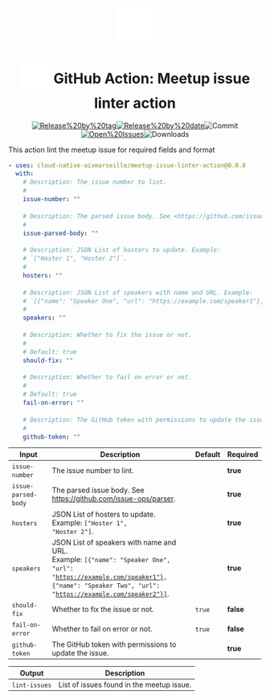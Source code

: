 <!-- markdownlint-disable-next-line first-line-heading -->
<div align="center" width="100%">
<!-- start branding -->

<img src=".github/ghadocs/branding.svg" width="15%" align="center" alt="branding<icon:check-circle color:blue>" />

<!-- end branding -->
<!-- start title -->

# <img src=".github/ghadocs/branding.svg" width="60px" align="center" alt="branding<icon:check-circle color:blue>" /> GitHub Action: Meetup issue linter action

<!-- end title -->
<!-- markdownlint-disable MD013 -->
<!-- start badges -->

<a href="https%3A%2F%2Fgithub.com%2Fcloud-native-aixmarseille%2Fmeetup-issue-linter-action%2Freleases%2Flatest"><img src="https://img.shields.io/github/v/release/cloud-native-aixmarseille/meetup-issue-linter-action?display_name=tag&sort=semver&logo=github&style=flat-square" alt="Release%20by%20tag" /></a><a href="https%3A%2F%2Fgithub.com%2Fcloud-native-aixmarseille%2Fmeetup-issue-linter-action%2Freleases%2Flatest"><img src="https://img.shields.io/github/release-date/cloud-native-aixmarseille/meetup-issue-linter-action?display_name=tag&sort=semver&logo=github&style=flat-square" alt="Release%20by%20date" /></a><img src="https://img.shields.io/github/last-commit/cloud-native-aixmarseille/meetup-issue-linter-action?logo=github&style=flat-square" alt="Commit" /><a href="https%3A%2F%2Fgithub.com%2Fcloud-native-aixmarseille%2Fmeetup-issue-linter-action%2Fissues"><img src="https://img.shields.io/github/issues/cloud-native-aixmarseille/meetup-issue-linter-action?logo=github&style=flat-square" alt="Open%20Issues" /></a><img src="https://img.shields.io/github/downloads/cloud-native-aixmarseille/meetup-issue-linter-action/total?logo=github&style=flat-square" alt="Downloads" />

<!-- end badges -->
<!-- markdownlint-enable MD013 -->
</div>
<!-- start description -->

This action lint the meetup issue for required fields and format

<!-- end description -->
<!-- start contents -->
<!-- end contents -->
<!-- start usage -->

```yaml
- uses: cloud-native-aixmarseille/meetup-issue-linter-action@0.0.0
  with:
    # Description: The issue number to lint.
    #
    issue-number: ""

    # Description: The parsed issue body. See <https://github.com/issue-ops/parser>.
    #
    issue-parsed-body: ""

    # Description: JSON List of hosters to update. Example:
    # `["Hoster 1", "Hoster 2"]`.
    #
    hosters: ""

    # Description: JSON List of speakers with name and URL. Example:
    # `[{"name": "Speaker One", "url": "https://example.com/speaker1"}, {"name": "Speaker Two", "url": "https://example.com/speaker2"}]`.
    #
    speakers: ""

    # Description: Whether to fix the issue or not.
    #
    # Default: true
    should-fix: ""

    # Description: Whether to fail on error or not.
    #
    # Default: true
    fail-on-error: ""

    # Description: The GitHub token with permissions to update the issue.
    #
    github-token: ""
```

<!-- end usage -->
<!-- start inputs -->

| **Input**                      | **Description**                                                                                                                                                                                       | **Default**       | **Required** |
| ------------------------------ | ----------------------------------------------------------------------------------------------------------------------------------------------------------------------------------------------------- | ----------------- | ------------ |
| <code>issue-number</code>      | The issue number to lint.                                                                                                                                                                             |                   | **true**     |
| <code>issue-parsed-body</code> | The parsed issue body. See <https://github.com/issue-ops/parser>.                                                                                                                                     |                   | **true**     |
| <code>hosters</code>           | JSON List of hosters to update.<br />Example: <code>["Hoster 1", "Hoster 2"]</code>.                                                                                                                  |                   | **true**     |
| <code>speakers</code>          | JSON List of speakers with name and URL.<br />Example: <code>[{"name": "Speaker One", "url": "https://example.com/speaker1"}, {"name": "Speaker Two", "url": "https://example.com/speaker2"}]</code>. |                   | **true**     |
| <code>should-fix</code>        | Whether to fix the issue or not.                                                                                                                                                                      | <code>true</code> | **false**    |
| <code>fail-on-error</code>     | Whether to fail on error or not.                                                                                                                                                                      | <code>true</code> | **false**    |
| <code>github-token</code>      | The GitHub token with permissions to update the issue.                                                                                                                                                |                   | **true**     |

<!-- end inputs -->
<!-- start outputs -->

| **Output**               | **Description**                           |
| ------------------------ | ----------------------------------------- |
| <code>lint-issues</code> | List of issues found in the meetup issue. |

<!-- end outputs -->
<!-- start [.github/ghadocs/examples/] -->
<!-- end [.github/ghadocs/examples/] -->
